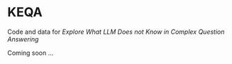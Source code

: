 # KEQA
Code and data for *Explore What LLM Does not Know in Complex Question Answering*

Coming soon ...
